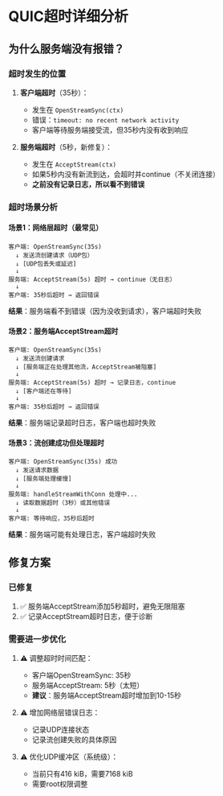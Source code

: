 # QUIC超时详细分析

## 为什么服务端没有报错？

### 超时发生的位置

1. **客户端超时**（35秒）：
   - 发生在 `OpenStreamSync(ctx)` 
   - 错误：`timeout: no recent network activity`
   - 客户端等待服务端接受流，但35秒内没有收到响应

2. **服务端超时**（5秒，新修复）：
   - 发生在 `AcceptStream(ctx)` 
   - 如果5秒内没有新流到达，会超时并continue（不关闭连接）
   - **之前没有记录日志，所以看不到错误**

### 超时场景分析

#### 场景1：网络层超时（最常见）
```
客户端: OpenStreamSync(35s) 
  ↓ 发送流创建请求（UDP包）
  ↓ [UDP包丢失或延迟]
  ↓
服务端: AcceptStream(5s) 超时 → continue（无日志）
  ↓
客户端: 35秒后超时 → 返回错误
```
**结果**：服务端看不到错误（因为没收到请求），客户端超时失败

#### 场景2：服务端AcceptStream超时
```
客户端: OpenStreamSync(35s) 
  ↓ 发送流创建请求
  ↓ [服务端正在处理其他流，AcceptStream被阻塞]
  ↓
服务端: AcceptStream(5s) 超时 → 记录日志，continue
  ↓ [客户端还在等待]
  ↓
客户端: 35秒后超时 → 返回错误
```
**结果**：服务端记录超时日志，客户端也超时失败

#### 场景3：流创建成功但处理超时
```
客户端: OpenStreamSync(35s) 成功
  ↓ 发送请求数据
  ↓ [服务端处理缓慢]
  ↓
服务端: handleStreamWithConn 处理中...
  ↓ 读取数据超时（3秒）或其他错误
  ↓
客户端: 等待响应，35秒后超时
```
**结果**：服务端可能有处理日志，客户端超时失败

## 修复方案

### 已修复
1. ✅ 服务端AcceptStream添加5秒超时，避免无限阻塞
2. ✅ 记录AcceptStream超时日志，便于诊断

### 需要进一步优化
1. ⚠️ 调整超时时间匹配：
   - 客户端OpenStreamSync: 35秒
   - 服务端AcceptStream: 5秒（太短）
   - **建议**：服务端AcceptStream超时增加到10-15秒
   
2. ⚠️ 增加网络层错误日志：
   - 记录UDP连接状态
   - 记录流创建失败的具体原因

3. ⚠️ 优化UDP缓冲区（系统级）：
   - 当前只有416 kiB，需要7168 kiB
   - 需要root权限调整


